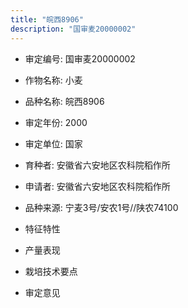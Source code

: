 ```yaml
---
title: "皖西8906"
description: "国审麦20000002"
---
```

* 审定编号:  国审麦20000002

*  作物名称:  小麦

*  品种名称:  皖西8906

*  审定年份:  2000

*  审定单位:  国家

* 育种者:  安徽省六安地区农科院稻作所

*  申请者:  安徽省六安地区农科院稻作所

*  品种来源:  宁麦3号/安农1号//陕农74100

*  特征特性


*  产量表现


*  栽培技术要点


*  审定意见

